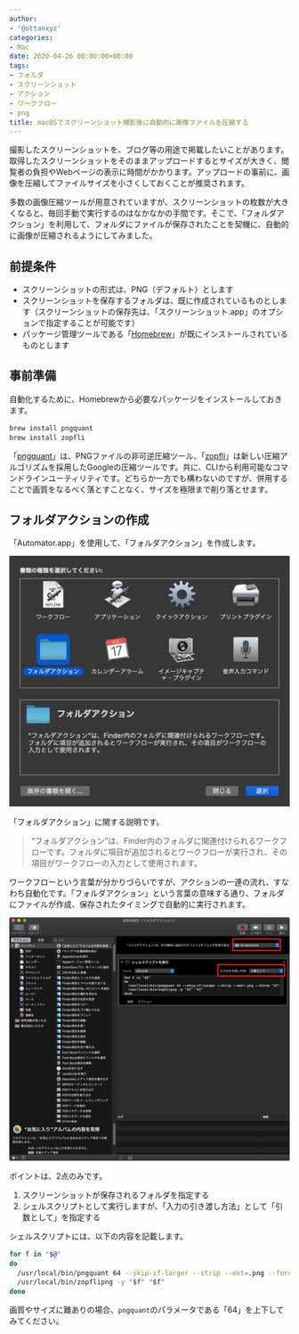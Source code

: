 ```yaml
---
author:
- '@ottanxyz'
categories:
- Mac
date: 2020-04-26 00:00:00+00:00
tags:
- フォルダ
- スクリーンショット
- アクション
- ワークフロー
- png
title: macOSでスクリーンショット撮影後に自動的に画像ファイルを圧縮する
---
```


撮影したスクリーンショットを、ブログ等の用途で掲載したいことがあります。取得したスクリーンショットをそのままアップロードするとサイズが大きく、閲覧者の負担やWebページの表示に時間がかかります。アップロードの事前に、画像を圧縮してファイルサイズを小さくしておくことが推奨されます。

多数の画像圧縮ツールが用意されていますが、スクリーンショットの枚数が大きくなると、毎回手動で実行するのはなかなかの手間です。そこで、「フォルダアクション」を利用して、フォルダにファイルが保存されたことを契機に、自動的に画像が圧縮されるようにしてみました。

## 前提条件

* スクリーンショットの形式は、PNG（デフォルト）とします
* スクリーンショットを保存するフォルダは、既に作成されているものとします（スクリーンショットの保存先は、「スクリーンショット.app」のオプションで指定することが可能です）
* パッケージ管理ツールである「[Homebrew](https://brew.sh/index_ja)」が既にインストールされているものとします

## 事前準備

自動化するために、Homebrewから必要なパッケージをインストールしておきます。

```zsh
brew install pngquant
brew install zopfli
```

「[pngquant](https://pngquant.org/)」は、PNGファイルの非可逆圧縮ツール、「[zopfli](https://github.com/google/zopfli)」は新しい圧縮アルゴリズムを採用したGoogleの圧縮ツールです。共に、CLIから利用可能なコマンドラインユーティリティです。どちらか一方でも構わないのですが、併用することで画質をなるべく落とすことなく、サイズを極限まで削り落とせます。

## フォルダアクションの作成

「Automator.app」を使用して、「フォルダアクション」を作成します。

![](screenshot-2020-03-11-10.22.56.png)

「フォルダアクション」に関する説明です。

> “フォルダアクション”は、Finder内のフォルダに関連付けられるワークフローです。フォルダに項目が追加されるとワークフローが実行され、その項目がワークフローの入力として使用されます。

ワークフローという言葉が分かりづらいですが、アクションの一連の流れ、すなわち自動化です。「フォルダアクション」という言葉の意味する通り、フォルダにファイルが作成、保存されたタイミングで自動的に実行されます。

![](screenshot-2020-03-11-10.23.45.png)

ポイントは、2点のみです。

1. スクリーンショットが保存されるフォルダを指定する
2. シェルスクリプトとして実行しますが、「入力の引き渡し方法」として「引数として」を指定する

シェルスクリプトには、以下の内容を記載します。

```zsh
for f in "$@"
do
  /usr/local/bin/pngquant 64 --skip-if-larger --strip --ext=.png --force "$f"
  /usr/local/bin/zopflipng -y "$f" "$f"
done
```

画質やサイズに難ありの場合、`pngquant`のパラメータである「64」を上下してみてください。
